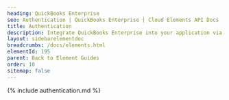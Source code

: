 ```yaml
---
heading: QuickBooks Enterprise
seo: Authentication | QuickBooks Enterprise | Cloud Elements API Docs
title: Authentication
description: Integrate QuickBooks Enterprise into your application via the Cloud Elements APIs.
layout: sidebarelementdoc
breadcrumbs: /docs/elements.html
elementId: 195
parent: Back to Element Guides
order: 10
sitemap: false
---
```


{% include authentication.md %}
